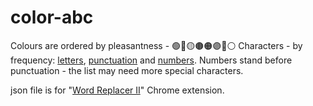 # color-abc
Colours are ordered by pleasantness - 🟢🔵🟡🟤🟠🟣🔴⚪
Characters - by frequency:
[letters](https://en.wikipedia.org/wiki/Letter_frequency),
[punctuation](https://en.wikipedia.org/wiki/English_punctuation#Frequency)
and [numbers](https://en.wikipedia.org/wiki/Benford%27s_law#Generalization_to_digits_beyond_the_first).
Numbers stand before punctuation - the list may need more special characters.

json file is for "[Word Replacer II](https://chrome.google.com/webstore/detail/word-replacer-ii/djakfbefalbkkdgnhkkdiihelkjdpbfh)" Chrome extension.
